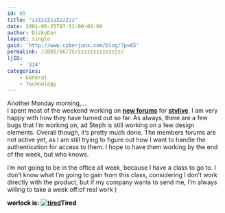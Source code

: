 ```yaml
---
id: 65
title: "zzZzzZzzZzzZzz"
date: 2001-06-25T07:51:00-04:00
author: DizkoDan
layout: single
guid: 'http://www.cyberjunx.com/blog/?p=65'
permalink: /2001/06/25/zzzzzzzzzzzzzz/
ljID:
    - '314'
categories:
    - General
    - Technology
---
```


Another Monday morning,…  
I spent most of the weekend working on [**new forums**](http://www.stvlive.com/forums/) for [**stvlive**](http://www.stvlive.com/). I am very happy with how they have turned out so far. As always, there are a few bugs that I’m working on, ad Steph is still working on a few design elements. Overall though, it’s pretty much done. The members forums are not active yet, as I am still trying to figure out how I want to handle the authentication for access to them. I hope to have them working by the end of the week, but who knows.

I’m not going to be in the office all week, because I have a class to go to. I don’t know what I’m going to gain from this class, considering I don’t work directly with the product, but if my company wants to send me, I’m always willing to take a week off:of real work )

<font color="#000000">**worlock is: [![tired](http://www.stvlive.com/thoughts/thing2/sleepy.gif)](http://www.stvlive.com)Tired**</font>